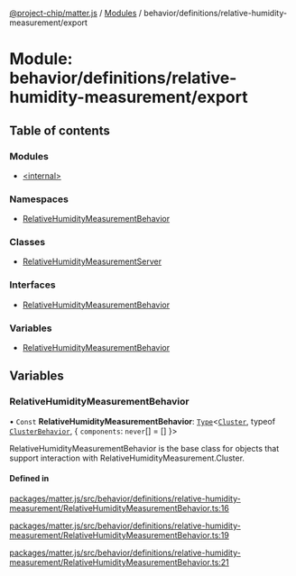[@project-chip/matter.js](../README.md) / [Modules](../modules.md) / behavior/definitions/relative-humidity-measurement/export

# Module: behavior/definitions/relative-humidity-measurement/export

## Table of contents

### Modules

- [\<internal\>](behavior_definitions_relative_humidity_measurement_export._internal_.md)

### Namespaces

- [RelativeHumidityMeasurementBehavior](behavior_definitions_relative_humidity_measurement_export.RelativeHumidityMeasurementBehavior.md)

### Classes

- [RelativeHumidityMeasurementServer](../classes/behavior_definitions_relative_humidity_measurement_export.RelativeHumidityMeasurementServer.md)

### Interfaces

- [RelativeHumidityMeasurementBehavior](../interfaces/behavior_definitions_relative_humidity_measurement_export.RelativeHumidityMeasurementBehavior-1.md)

### Variables

- [RelativeHumidityMeasurementBehavior](behavior_definitions_relative_humidity_measurement_export.md#relativehumiditymeasurementbehavior)

## Variables

### RelativeHumidityMeasurementBehavior

• `Const` **RelativeHumidityMeasurementBehavior**: [`Type`](../interfaces/behavior_cluster_export.ClusterBehavior.Type.md)\<[`Cluster`](../interfaces/cluster_export.RelativeHumidityMeasurement.Cluster.md), typeof [`ClusterBehavior`](behavior_cluster_export.ClusterBehavior.md), \{ `components`: `never`[] = [] }\>

RelativeHumidityMeasurementBehavior is the base class for objects that support interaction with RelativeHumidityMeasurement.Cluster.

#### Defined in

[packages/matter.js/src/behavior/definitions/relative-humidity-measurement/RelativeHumidityMeasurementBehavior.ts:16](https://github.com/project-chip/matter.js/blob/c0d55745d5279e16fdfaa7d2c564daa31e19c627/packages/matter.js/src/behavior/definitions/relative-humidity-measurement/RelativeHumidityMeasurementBehavior.ts#L16)

[packages/matter.js/src/behavior/definitions/relative-humidity-measurement/RelativeHumidityMeasurementBehavior.ts:19](https://github.com/project-chip/matter.js/blob/c0d55745d5279e16fdfaa7d2c564daa31e19c627/packages/matter.js/src/behavior/definitions/relative-humidity-measurement/RelativeHumidityMeasurementBehavior.ts#L19)

[packages/matter.js/src/behavior/definitions/relative-humidity-measurement/RelativeHumidityMeasurementBehavior.ts:21](https://github.com/project-chip/matter.js/blob/c0d55745d5279e16fdfaa7d2c564daa31e19c627/packages/matter.js/src/behavior/definitions/relative-humidity-measurement/RelativeHumidityMeasurementBehavior.ts#L21)
